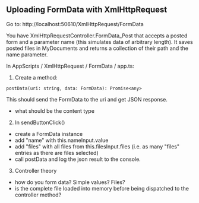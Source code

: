 ﻿Uploading FormData with XmlHttpRequest
---

Go to: http://localhost:50610/XmlHttpRequest/FormData

You have XmlHttpRequestController.FormData_Post that accepts a posted form and a parameter name (this simulates data of arbitrary length).
It saves posted files in MyDocuments and returns a collection of their path and the name parameter.

In AppScripts / XmlHttpRequest / FormData / app.ts:

1. Create a method:
```
postData(uri: string, data: FormData): Promise<any>
```
This should send the FormData to the uri and get JSON response.
- what should be the content type

2. In sendButtonClick() 
- create a FormData instance
- add "name" with this.nameInput.value
- add "files" with all files from this.filesInput.files (i.e. as many "files" entries as there are files selected)
- call postData and log the json result to the console.

3. Controller theory
- how do you form data? Simple values? Files?
- is the complete file loaded into memory before being dispatched to the controller method?

